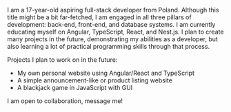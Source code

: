 I am a 17-year-old aspiring full-stack developer from Poland. Although this title might be a bit far-fetched, I am engaged in all three pillars of development: back-end, front-end, and database systems. I am currently educating myself on Angular, TypeScript, React, and Nest.js. I plan to create many projects in the future, demonstrating my abilities as a developer, but also learning a lot of practical programming skills through that process.

Projects I plan to work on in the future:
- My own personal website using Angular/React and TypeScript
- A simple announcement-like or product listing website  
- A blackjack game in JavaScript with GUI

I am open to collaboration, message me!

<!--
**BartoszG-7/BartoszG-7** is a ✨ _special_ ✨ repository because its `README.md` (this file) appears on your GitHub profile.

Here are some ideas to get you started:

- 🔭 I’m currently working on ...
- 🌱 I’m currently learning ...
- 👯 I’m looking to collaborate on ...
- 🤔 I’m looking for help with ...
- 💬 Ask me about ...
- 📫 How to reach me: ...
- 😄 Pronouns: ...
- ⚡ Fun fact: ...
-->
